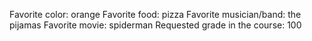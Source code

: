 Favorite color: orange
Favorite food: pizza 
Favorite musician/band: the pijamas
Favorite movie: spiderman
Requested grade in the course: 100
